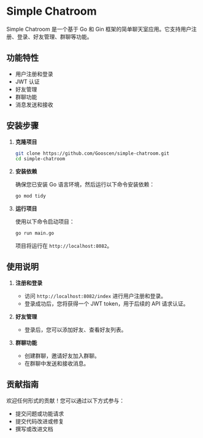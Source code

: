 # Simple Chatroom

Simple Chatroom 是一个基于 Go 和 Gin 框架的简单聊天室应用。它支持用户注册、登录、好友管理、群聊等功能。

## 功能特性

- 用户注册和登录
- JWT 认证
- 好友管理
- 群聊功能
- 消息发送和接收

## 安装步骤

1. **克隆项目**

   ```bash
   git clone https://github.com/Gooscen/simple-chatroom.git
   cd simple-chatroom
   ```

2. **安装依赖**

   确保您已安装 Go 语言环境，然后运行以下命令安装依赖：

   ```bash
   go mod tidy
   ```

3. **运行项目**

   使用以下命令启动项目：

   ```bash
   go run main.go
   ```

   项目将运行在 `http://localhost:8082`。

## 使用说明

1. **注册和登录**

   - 访问 `http://localhost:8082/index` 进行用户注册和登录。
   - 登录成功后，您将获得一个 JWT token，用于后续的 API 请求认证。

2. **好友管理**

   - 登录后，您可以添加好友、查看好友列表。

3. **群聊功能**

   - 创建群聊，邀请好友加入群聊。
   - 在群聊中发送和接收消息。

## 贡献指南

欢迎任何形式的贡献！您可以通过以下方式参与：

- 提交问题或功能请求
- 提交代码改进或修复
- 撰写或改进文档
